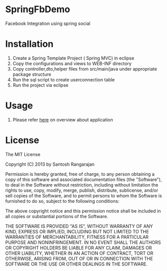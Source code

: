 SpringFbDemo
================

Facebook Integration using spring social

Installation
================
1. Create a Spring Template Project ( Spring MVC) in eclipse
2. Copy the configurations and views to WEB-INF directory
3. Copy controller,dto,helper files from src/main/java under appropriate package structure
4. Run the sql script to create userconnection table
3. Run the project via eclipse

Usage
========
1. Please refer <a href="http://abstractlayers.com/2013/01/23/quick-facebook-integration-using-spring-social/">here</a> on overview about application

License
========
The MIT License

Copyright (C) 2013 by Santosh Rangarajan

Permission is hereby granted, free of charge, to any person obtaining a copy
of this software and associated documentation files (the "Software"), to deal
in the Software without restriction, including without limitation the rights
to use, copy, modify, merge, publish, distribute, sublicense, and/or sell
copies of the Software, and to permit persons to whom the Software is
furnished to do so, subject to the following conditions:

The above copyright notice and this permission notice shall be included in
all copies or substantial portions of the Software.

THE SOFTWARE IS PROVIDED "AS IS", WITHOUT WARRANTY OF ANY KIND, EXPRESS OR
IMPLIED, INCLUDING BUT NOT LIMITED TO THE WARRANTIES OF MERCHANTABILITY,
FITNESS FOR A PARTICULAR PURPOSE AND NONINFRINGEMENT. IN NO EVENT SHALL THE
AUTHORS OR COPYRIGHT HOLDERS BE LIABLE FOR ANY CLAIM, DAMAGES OR OTHER
LIABILITY, WHETHER IN AN ACTION OF CONTRACT, TORT OR OTHERWISE, ARISING FROM,
OUT OF OR IN CONNECTION WITH THE SOFTWARE OR THE USE OR OTHER DEALINGS IN
THE SOFTWARE.
